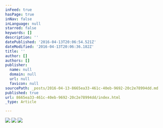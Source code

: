 ```yaml
---
inFeed: true
hasPage: true
inNav: false
inLanguage: null
starred: false
keywords: []
description: ''
datePublished: '2016-04-13T20:06:54.521Z'
dateModified: '2016-04-13T20:06:36.182Z'
title: ''
author: []
authors: []
publisher:
  name: null
  domain: null
  url: null
  favicon: null
sourcePath: _posts/2016-04-13-8665ea33-461c-40eb-9692-20c2e78994dd.md
published: true
url: 8665ea33-461c-40eb-9692-20c2e78994dd/index.html
_type: Article

---
```

![](https://the-grid-user-content.s3-us-west-2.amazonaws.com/0230db54-1b9f-4507-965d-deb2c00e64a0.jpg)
![](https://the-grid-user-content.s3-us-west-2.amazonaws.com/0689ebae-945e-43b2-8abf-5f0891edebb6.jpg)
![](https://the-grid-user-content.s3-us-west-2.amazonaws.com/5bbb8d0d-6f69-47ae-89f3-866cd4e2b06b.jpg)

##